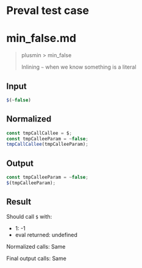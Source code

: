 # Preval test case

# min_false.md

> plusmin > min_false
>
> Inlining `~` when we know something is a literal

## Input

`````js filename=intro
$(~false)
`````

## Normalized

`````js filename=intro
const tmpCallCallee = $;
const tmpCalleeParam = ~false;
tmpCallCallee(tmpCalleeParam);
`````

## Output

`````js filename=intro
const tmpCalleeParam = ~false;
$(tmpCalleeParam);
`````

## Result

Should call `$` with:
 - 1: -1
 - eval returned: undefined

Normalized calls: Same

Final output calls: Same

